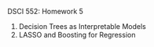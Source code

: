 
DSCI 552: Homework 5

1. Decision Trees as Interpretable Models
2. LASSO and Boosting for Regression

